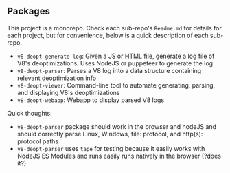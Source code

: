 ## Packages

This project is a monorepo. Check each sub-repo's `Readme.md` for details for each project, but for convenience, below is a quick description of each sub-repo.

- `v8-deopt-generate-log`: Given a JS or HTML file, generate a log file of V8's deoptimizations. Uses NodeJS or puppeteer to generate the log
- `v8-deopt-parser`: Parses a V8 log into a data structure containing relevant deoptimization info
- `v8-deopt-viewer`: Command-line tool to automate generating, parsing, and displaying V8's deoptimizations
- `v8-deopt-webapp`: Webapp to display parsed V8 logs

Quick thoughts:

- `v8-deopt-parser` package should work in the browser and nodeJS and should correctly parse Linux, Windows, file: protocol, and http(s): protocol paths
- `v8-deopt-parser` uses `tape` for testing because it easily works with NodeJS ES Modules and runs easily runs natively in the browser (?does it?)
